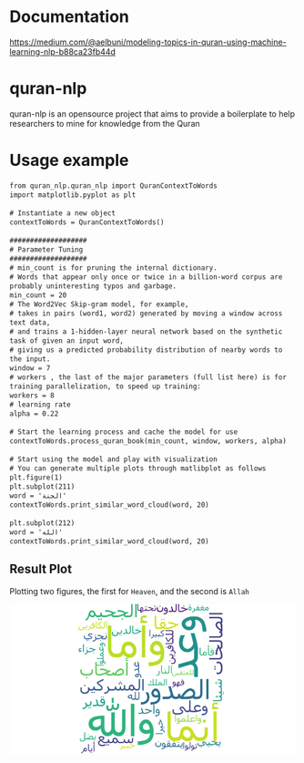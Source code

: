 # Documentation

https://medium.com/@aelbuni/modeling-topics-in-quran-using-machine-learning-nlp-b88ca23fb44d

# quran-nlp
quran-nlp is an opensource project that aims to provide a boilerplate to help researchers to mine for knowledge from the Quran

# Usage example

```
from quran_nlp.quran_nlp import QuranContextToWords
import matplotlib.pyplot as plt 

# Instantiate a new object
contextToWords = QuranContextToWords()

###################
# Parameter Tuning
###################
# min_count is for pruning the internal dictionary. 
# Words that appear only once or twice in a billion-word corpus are probably uninteresting typos and garbage.
min_count = 20
# The Word2Vec Skip-gram model, for example, 
# takes in pairs (word1, word2) generated by moving a window across text data, 
# and trains a 1-hidden-layer neural network based on the synthetic task of given an input word, 
# giving us a predicted probability distribution of nearby words to the input.
window = 7
# workers , the last of the major parameters (full list here) is for training parallelization, to speed up training:
workers = 8
# learning rate
alpha = 0.22

# Start the learning process and cache the model for use
contextToWords.process_quran_book(min_count, window, workers, alpha)

# Start using the model and play with visualization
# You can generate multiple plots through matlibplot as follows
plt.figure(1)
plt.subplot(211)
word = 'الجنة'
contextToWords.print_similar_word_cloud(word, 20)

plt.subplot(212)
word = 'الله'
contextToWords.print_similar_word_cloud(word, 20)
```
## Result Plot
Plotting two figures, the first for `Heaven`, and the second is `Allah`

![Quran NLP](sample.png "Quran ")
